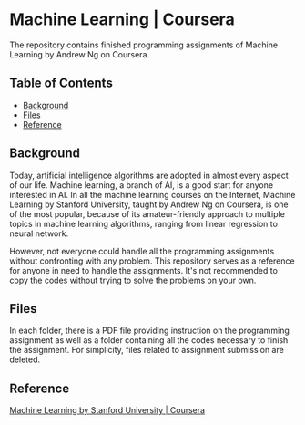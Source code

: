 # Machine Learning | Coursera

The repository contains finished programming assignments of Machine Learning by Andrew Ng on Coursera.

## Table of Contents

- [Background](#background)
- [Files](#files)
- [Reference](#reference)

## Background

Today, artificial intelligence algorithms are adopted in almost every aspect of our life. Machine learning, a branch of AI, is a good start for anyone interested in AI. In all the machine learning courses on the Internet, Machine Learning by Stanford University, taught by Andrew Ng on Coursera, is one of the most popular, because of its amateur-friendly approach to multiple topics in machine learning algorithms, ranging from linear regression to neural network.

However, not everyone could handle all the programming assignments without confronting with any problem. This repository serves as a reference for anyone in need to handle the assignments. It's not recommended to copy the codes without trying to solve the problems on your own.

## Files

In each folder, there is a PDF file providing instruction on the programming assignment as well as a folder containing all the codes necessary to finish the assignment. For simplicity, files related to assignment submission are deleted.

## Reference

[Machine Learning by Stanford University | Coursera](https://www.coursera.org/learn/machine-learning)
